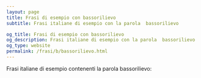 ```yaml
---
layout: page
title: Frasi di esempio con bassorilievo 
subtitle: Frasi italiane di esempio con la parola  bassorilievo

og_title: Frasi di esempio con bassorilievo 
og_description: Frasi italiane di esempio con la parola  bassorilievo
og_type: website
permalink: /frasi/b/bassorilievo.html
---
```


Frasi italiane di esempio contenenti la parola bassorilievo:


